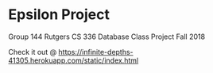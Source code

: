 # Epsilon Project
Group 144 Rutgers CS 336 Database Class Project Fall 2018

Check it out @
https://infinite-depths-41305.herokuapp.com/static/index.html
